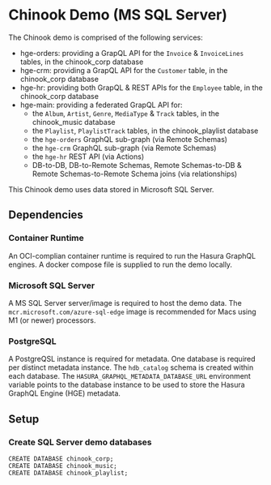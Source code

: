# Chinook Demo (MS SQL Server)
The Chinook demo is comprised of the following services:
- hge-orders: providing a GrapQL API for the `Invoice` & `InvoiceLines` tables, in the chinook_corp database
- hge-crm: providing a GrapQL API for the `Customer` table, in the chinook_corp database
- hge-hr: providing both GrapQL & REST APIs for the `Employee` table, in the chinook_corp database
- hge-main: providing a federated GrapQL API for:
    - the `Album`, `Artist`, `Genre`, `MediaType` & `Track` tables, in the chinook_music database
    - the `Playlist`, `PlaylistTrack` tables, in the chinook_playlist database
    - the `hge-orders` GraphQL sub-graph (via Remote Schemas)
    - the `hge-crm` GraphQL sub-graph (via Remote Schemas)
    - the `hge-hr` REST API (via Actions)
    - DB-to-DB, DB-to-Remote Schemas, Remote Schemas-to-DB & Remote Schemas-to-Remote Schema joins (via relationships)

This Chinook demo uses data stored in Microsoft SQL Server.

## Dependencies
### Container Runtime 
An OCI-complian container runtime is required to run the Hasura GraphQL engines.
A docker compose file is supplied to run the demo locally.
### Microsoft SQL Server
A MS SQL Server server/image is required to host the demo data. The `mcr.microsoft.com/azure-sql-edge` image is recommended for Macs using M1 (or newer) processors.
### PostgreSQL
A PostgreQSL instance is required for metadata. One database is required per distinct metadata instance. The `hdb_catalog` schema is created within each database.
The `HASURA_GRAPHQL_METADATA_DATABASE_URL` environment variable points to the database instance to be used to store the Hasura GraphQL Engine (HGE) metadata.

## Setup
### Create SQL Server demo databases
```
CREATE DATABASE chinook_corp;
CREATE DATABASE chinook_music;
CREATE DATABASE chinook_playlist;
```